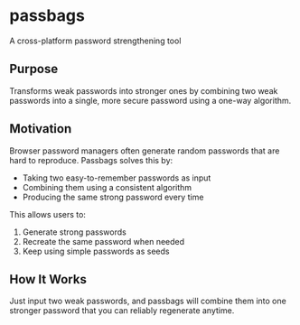 # passbags

A cross-platform password strengthening tool

## Purpose

Transforms weak passwords into stronger ones by combining two weak passwords into a single, more secure password using a one-way algorithm.

## Motivation

Browser password managers often generate random passwords that are hard to reproduce. Passbags solves this by:

- Taking two easy-to-remember passwords as input
- Combining them using a consistent algorithm
- Producing the same strong password every time

This allows users to:

1. Generate strong passwords
2. Recreate the same password when needed
3. Keep using simple passwords as seeds

## How It Works

Just input two weak passwords, and passbags will combine them into one stronger password that you can reliably regenerate anytime.
